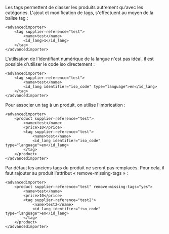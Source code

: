 Les tags permettent de classer les produits autrement qu'avec les catégories. L'ajout et modification de tags, s'effectuent au moyen de la balise tag :
```
<advancedimporter>
    <tag supplier-reference="test">
        <name>test</name>
        <id_lang>1</id_lang>
    </tag>
</advancedimporter>
```

L'utilisation de l'identifiant numérique de la langue n'est pas idéal, il est possible d'utiliser le code iso directement :
```
<advancedimporter>
    <tag supplier-reference="test">
        <name>test</name>
        <id_lang identifier="iso_code" type="language">en</id_lang>
    </tag>
</advancedimporter>
```

Pour associer un tag à un produit, on utilise l'imbrication :
```
<advancedimporter>
    <product supplier-reference="test">
        <name>test</name>
        <price>10</price>
        <tag supplier-reference="test">
            <name>test</name>
            <id_lang identifier="iso_code" type="language">en</id_lang>
        </tag>
    </product>
</advancedimporter>
```

Par défaut les anciens tags du produit ne seront pas remplacés. Pour cela, il faut rajouter au produit l'attribut « remove-missing-tags » :
```
<advancedimporter>
    <product supplier-reference="test" remove-missing-tags="yes">
        <name>test</name>
        <price>10</price>
        <tag supplier-reference="test2">
            <name>test2</name>
            <id_lang identifier="iso_code" type="language">en</id_lang>
        </tag>
    </product>
</advancedimporter>
```
